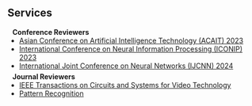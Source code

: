 ## Services

<h4 style="margin:0 10px 0;">Conference Reviewers</h4>

<ul style="margin:0 0 5px;">
  <li><a href="https://www.acaitconf.com/"><autocolor>Asian Conference on Artificial Intelligence Technology (ACAIT) 2023</autocolor></a></li>
  <li><a href="http://iconip2023.org/"><autocolor>International Conference on Neural Information Processing (ICONIP) 2023</autocolor></a></li>
  <li><a href="https://2024.ieeewcci.org/"><autocolor>  International Joint Conference on Neural Networks (IJCNN) 2024</autocolor></a></li>
</ul>

<h4 style="margin:0 10px 0;">Journal Reviewers</h4>

<ul style="margin:0 0 5px;">
  <li><a href="https://ieeexplore.ieee.org/xpl/RecentIssue.jsp?punumber=76"><autocolor>IEEE Transactions on Circuits and Systems for Video Technology</autocolor></a></li>
  <li><a href="https://www.sciencedirect.com/journal/pattern-recognition"><autocolor>Pattern Recognition</autocolor></a></li>
</ul>
